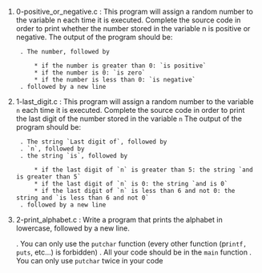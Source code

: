 1. 0-positive_or_negative.c : This program will assign a random number to the variable n each time it is executed.
	Complete the source code in order to print whether the number stored in the variable n is positive or negative.
	The output of the program should be:

		. The number, followed by

			* if the number is greater than 0: `is positive`
			* if the number is 0: `is zero`
			* if the number is less than 0: `is negative`
		. followed by a new line

2. 1-last_digit.c : This program will assign a random number to the variable `n` each time it is executed. 
	Complete the source code in order to print the last digit of the number stored in the variable `n`
	The output of the program should be:

		. The string `Last digit of`, followed by
		. `n`, followed by
		. the string `is`, followed by

			* if the last digit of `n` is greater than 5: the string `and is greater than 5`
			* if the last digit of `n` is 0: the string `and is 0`
			* if the last digit of `n` is less than 6 and not 0: the string and `is less than 6 and not 0`
		. followed by a new line

3. 2-print_alphabet.c : Write a program that prints the alphabet in lowercase, followed by a new line.

	. You can only use the ```putchar``` function (every other function (pr```intf, puts```, etc…) is forbidden)
	. All your code should be in the ```main``` function
	. You can only use ```putchar``` twice in your code

